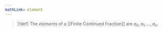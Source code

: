 ```yaml
---
mathLink: element
---
```

>[!def]
>The *elements* of a [[Finite Continued Fraction]] are $a_{0},a_{1},\ldots,a_{n}$.

